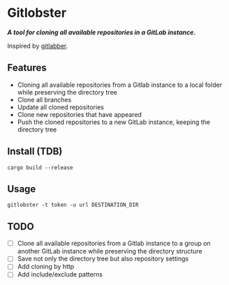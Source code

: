 # Gitlobster

___A tool for cloning all available repositories in a GitLab instance.___

Inspired by [gitlabber](https://github.com/ezbz/gitlabber).

## Features

- Cloning all available repositories from a Gitlab instance to a local folder while preserving the directory tree
- Clone all branches
- Update all cloned repositories
- Clone new repositories that have appeared
- Push the cloned repositories to a new GitLab instance, keeping the directory tree

## Install (TDB)

[//]: # (TODO: Write a complete installation guide)

```shell
cargo build --release
```

## Usage

```shell
gitlobster -t token -u url DESTINATION_DIR
```

## TODO

- [ ] Clone all available repositories from a Gitlab instance to a group on another GitLab instance while preserving the
  directory structure
- [ ] Save not only the directory tree but also repository settings
- [ ] Add cloning by http
- [ ] Add include/exclude patterns
